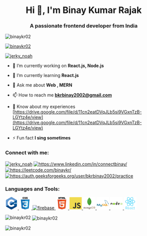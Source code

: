 <h1 align="center">Hi 👋, I'm Binay Kumar Rajak</h1>
<h3 align="center">A passionate frontend developer from India</h3>

<p align="left"> <img src="https://komarev.com/ghpvc/?username=binaykr02&label=Profile%20views&color=0e75b6&style=flat" alt="binaykr02" /> </p>

<p align="left"> <a href="https://github.com/ryo-ma/github-profile-trophy"><img src="https://github-profile-trophy.vercel.app/?username=binaykr02" alt="binaykr02" /></a> </p>

<p align="left"> <a href="https://twitter.com/jerky_noah" target="blank"><img src="https://img.shields.io/twitter/follow/jerky_noah?logo=twitter&style=for-the-badge" alt="jerky_noah" /></a> </p>

- 🔭 I’m currently working on **React.js, Node.js**

- 🌱 I’m currently learning **React.js**

- 💬 Ask me about **Web , MERN**

- 📫 How to reach me **bkrbinay2002@gmail.com**

- 📄 Know about my experiences [https://drive.google.com/file/d/11cn2eatDVqJLb5si9VGxnTzB-LGYtz4e/view](https://drive.google.com/file/d/11cn2eatDVqJLb5si9VGxnTzB-LGYtz4e/view)

- ⚡ Fun fact **I sing sometimes**

<h3 align="left">Connect with me:</h3>
<p align="left">
<a href="https://twitter.com/jerky_noah" target="blank"><img align="center" src="https://raw.githubusercontent.com/rahuldkjain/github-profile-readme-generator/master/src/images/icons/Social/twitter.svg" alt="jerky_noah" height="30" width="40" /></a>
<a href="https://linkedin.com/in/https://www.linkedin.com/in/connectbinay/" target="blank"><img align="center" src="https://raw.githubusercontent.com/rahuldkjain/github-profile-readme-generator/master/src/images/icons/Social/linked-in-alt.svg" alt="https://www.linkedin.com/in/connectbinay/" height="30" width="40" /></a>
<a href="https://www.leetcode.com/https://leetcode.com/binaykr/" target="blank"><img align="center" src="https://raw.githubusercontent.com/rahuldkjain/github-profile-readme-generator/master/src/images/icons/Social/leet-code.svg" alt="https://leetcode.com/binaykr/" height="30" width="40" /></a>
<a href="https://auth.geeksforgeeks.org/user/https://auth.geeksforgeeks.org/user/bkrbinay2002/practice" target="blank"><img align="center" src="https://raw.githubusercontent.com/rahuldkjain/github-profile-readme-generator/master/src/images/icons/Social/geeks-for-geeks.svg" alt="https://auth.geeksforgeeks.org/user/bkrbinay2002/practice" height="30" width="40" /></a>
</p>

<h3 align="left">Languages and Tools:</h3>
<p align="left"> <a href="https://www.w3schools.com/cpp/" target="_blank" rel="noreferrer"> <img src="https://raw.githubusercontent.com/devicons/devicon/master/icons/cplusplus/cplusplus-original.svg" alt="cplusplus" width="40" height="40"/> </a> <a href="https://www.w3schools.com/css/" target="_blank" rel="noreferrer"> <img src="https://raw.githubusercontent.com/devicons/devicon/master/icons/css3/css3-original-wordmark.svg" alt="css3" width="40" height="40"/> </a> <a href="https://firebase.google.com/" target="_blank" rel="noreferrer"> <img src="https://www.vectorlogo.zone/logos/firebase/firebase-icon.svg" alt="firebase" width="40" height="40"/> </a> <a href="https://www.w3.org/html/" target="_blank" rel="noreferrer"> <img src="https://raw.githubusercontent.com/devicons/devicon/master/icons/html5/html5-original-wordmark.svg" alt="html5" width="40" height="40"/> </a> <a href="https://developer.mozilla.org/en-US/docs/Web/JavaScript" target="_blank" rel="noreferrer"> <img src="https://raw.githubusercontent.com/devicons/devicon/master/icons/javascript/javascript-original.svg" alt="javascript" width="40" height="40"/> </a> <a href="https://www.mongodb.com/" target="_blank" rel="noreferrer"> <img src="https://raw.githubusercontent.com/devicons/devicon/master/icons/mongodb/mongodb-original-wordmark.svg" alt="mongodb" width="40" height="40"/> </a> <a href="https://www.mysql.com/" target="_blank" rel="noreferrer"> <img src="https://raw.githubusercontent.com/devicons/devicon/master/icons/mysql/mysql-original-wordmark.svg" alt="mysql" width="40" height="40"/> </a> <a href="https://nodejs.org" target="_blank" rel="noreferrer"> <img src="https://raw.githubusercontent.com/devicons/devicon/master/icons/nodejs/nodejs-original-wordmark.svg" alt="nodejs" width="40" height="40"/> </a> <a href="https://reactjs.org/" target="_blank" rel="noreferrer"> <img src="https://raw.githubusercontent.com/devicons/devicon/master/icons/react/react-original-wordmark.svg" alt="react" width="40" height="40"/> </a> </p>

<p><img align="left" src="https://github-readme-stats.vercel.app/api/top-langs?username=binaykr02&show_icons=true&locale=en&layout=compact" alt="binaykr02" /></p>

<p>&nbsp;<img align="center" src="https://github-readme-stats.vercel.app/api?username=binaykr02&show_icons=true&locale=en" alt="binaykr02" /></p>

<p><img align="center" src="https://github-readme-streak-stats.herokuapp.com/?user=binaykr02&" alt="binaykr02" /></p>
